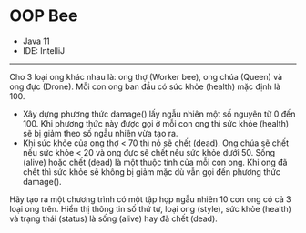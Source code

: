 # OOP Bee

- Java 11
- IDE: IntelliJ

---------------------
Cho 3 loại ong khác nhau là: ong thợ (Worker bee), ong chúa (Queen) và ong đực (Drone). 
Mỗi con ong ban đầu có sức khỏe (health) mặc định là 100. 
- Xây dựng phương thức damage() lấy ngẫu nhiên một số nguyên từ 0 đến 100. Khi phương thức này được gọi ở mỗi con ong thì sức khỏe (health) sẽ bị giảm theo số ngẫu nhiên vừa tạo ra.
- Khi sức khỏe của ong thợ < 70 thì nó sẽ chết (dead). Ong chúa sẽ chết nếu sức khỏe < 20 và ong đực sẽ chết nếu sức khỏe dưới 50. Sống (alive) hoặc chết (dead) là một thuộc tính của mỗi con ong. Khi ong đã chết thì sức khỏe sẽ không bị giảm mặc dù vẫn gọi đến phương thức damage().

Hãy tạo ra một chương trình có một tập hợp ngẫu nhiên 10 con ong có cả 3 loại ong trên. Hiển thị thông tin số thứ tự, loại ong (style), sức khỏe (health) và trạng thái (status) là sống (alive) hay đã chết (dead).


